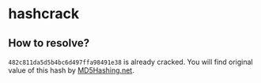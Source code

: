# hashcrack

## How to resolve?

`482c811da5d5b4bc6d497ffa98491e38` is already cracked.
You will find original value of this hash by [MD5Hashing.net](https://md5hashing.net/hash).